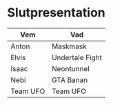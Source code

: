 # Slutpresentation

Vem     |Vad
--------|---------------
Anton   |Maskmask
Elvis   |Undertale Fight
Isaac   |Neontunnel
Nebi    |GTA Banan
Team UFO|Team UFO
